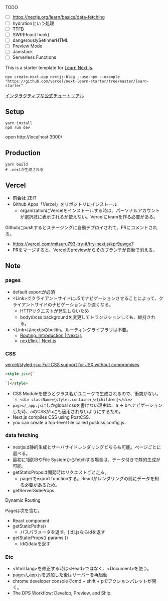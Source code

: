 TODO
* [ ] https://nextjs.org/learn/basics/data-fetching
* [ ] hydrationという処理
* [ ] TTFB
* [ ] SWR(React hook)
* [ ] dangerouslySetInnerHTML
* [ ] Preview Mode
* [ ] Jamstack
* [ ] Serverless Functions

This is a starter template for [Learn Next.js](https://nextjs.org/learn).

```shell
npx create-next-app nextjs-blog --use-npm --example "https://github.com/vercel/next-learn-starter/tree/master/learn-starter"
```

[インタラクティブな公式チュートリアル](https://nextjs.org/learn/basics/create-nextjs-app)


## Setup

```
yarn install
npm run dev
```

open http://localhost:3000/

## Production

```
yarn build
# .nextが生成される
```

## Vercel

* 前会社 ZEIT
* Github Apps「Vercel」をリポジトリにインストール
  * organizationにVercelをインストールする時は、パーソナルアカウントが選択肢に表示されるが使えない。Vercelにteamを作る必要がある。

Githubにpushするとステージングに自動デプロイされて、PRにコメントされる。
* https://vercel.com/mitsuru793-try-it/try-nextjs/kpr9uwgx7
* PRをマージすると、Vercelのpreviewからそのブランチが自動で消える。

## Note

### pages
* default exportが必須
* \<Link>でクライアントサイドにJSでナビゲーションさせることによって、クライアントサイドのナビゲーションより速くなる。
  * HTTPリクエストが発生しないため
  * bodyのcss backgroundを変更してトランジションしても、維持される。
* \<Link>はnextjsのbuiltin。ルーティングライブラリは不要。
  * [Routing: Introduction \| Next\.js](https://nextjs.org/docs/routing/introduction)
  * [next/link \| Next\.js](https://nextjs.org/docs/api-reference/next/link)
  
### CSS

[vercel/styled\-jsx: Full CSS support for JSX without compromises](https://github.com/vercel/styled-jsx)

```html
<style jsx>{`
  …
`}</style>
```

* CSS Moduleを使うとクラス名がユニークで生成されるので、衝突がない。
  * `<div className={styles.container}>{children}</div>`
* `pages/_app.js`にしかglobal cssを書けない理由は、a -> bへナビゲーションした時、aのCSSがbにも適用されないようにするため。
* Next.js compiles CSS using PostCSS.
* you can create a top-level file called postcss.config.js.
  
### data fetching

* nextjsは静的生成とサーバサイドレンダリングどちらも可能。ページごとに選べる。
* 最初に1回DBやFile Systemからfetchする場合は、データ付きで静的生成が可能。
* getStaticPropsは開発時はリクエストごと走る。
  * page/でexport functionする。Reactがレンダリングの前にデータを知る必要があるため。
* getServerSideProps

Dynamic Routing

Pageは次を含む。
* React component
* getStaticPaths()
  * パスパラメータを返す。\[id].jsならidを返す
* getStaticProps({ params })
  * idのdataを返す

  
### Etc
* \<html lang>を修正する時は\<Head>ではなく、\<Document>を使う。
* pages/_app.jsを追加した後はサーバーを再起動
* chrome developer consoleでcmd + shift + pでアクションパレットが開く。
* The DPS Workflow: Develop, Preview, and Ship.

 